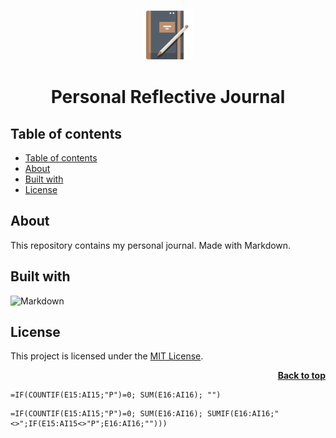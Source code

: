 <a name="readme-top"></a>

<div align="center">
  <a href="https://github.com/seesmof/">
    <img src="./public/logo.png" alt="Logo" height="80">
  </a>

<h1 align="center">Personal Reflective Journal</h1>
</div>

## Table of contents

- [Table of contents](#table-of-contents)
- [About](#about)
- [Built with](#built-with)
- [License](#license)

## About

This repository contains my personal journal. Made with Markdown.

## Built with

![Markdown](https://img.shields.io/badge/markdown-%23000000.svg?style=for-the-badge&logo=markdown&logoColor=white)

## License

This project is licensed under the [MIT License](./LICENSE).

<p align="right"><a href="#readme-top"><strong>Back to top</strong></a></p>

```
=IF(COUNTIF(E15:AI15;"Р")=0; SUM(E16:AI16); "")
```

```
=IF(COUNTIF(E15:AI15;"Р")=0; SUM(E16:AI16); SUMIF(E16:AI16;"<>";IF(E15:AI15<>"Р";E16:AI16;"")))
```
